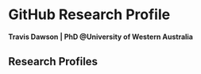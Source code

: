 # GitHub Research Profile
**Travis Dawson | PhD @University of Western Australia**

## Research Profiles


